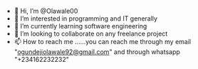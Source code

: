 - 👋 Hi, I’m @Olawale00
- 👀 I’m interested in programming and IT generally 
- 🌱 I’m currently learning software engineering 
- 💞️ I’m looking to collaborate on any freelance project
- 📫 How to reach me ......you can reach me through my email "ogundejiolawale92@gmail.com" and through whatsapp "+234162232232"

<!---
Olawale00/Olawale00 is a ✨ special ✨ repository because its `README.md` (this file) appears on your GitHub profile.
You can click the Preview link to take a look at your changes.
--->
